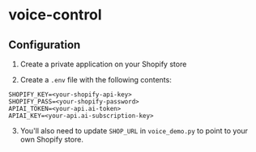 # voice-control

## Configuration

1. Create a private application on your Shopify store

2. Create a `.env` file with the following contents:
```
SHOPIFY_KEY=<your-shopify-api-key>
SHOPIFY_PASS=<your-shopify-password>
APIAI_TOKEN=<your-api.ai-token>
APIAI_KEY=<your-api.ai-subscription-key>
```

3. You'll also need to update `SHOP_URL` in `voice_demo.py` to point to your own Shopify store.
